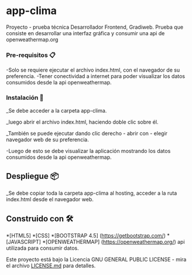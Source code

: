# app-clima
Proyecto - prueba técnica Desarrollador Frontend, Gradiweb.
Prueba que consiste en desarrollar una interfaz gráfica y consumir una api de openweathermap.org

### Pre-requisitos 📋

-Solo se requiere ejecutar el archivo index.html, con el navegador de su preferencia.
-Tener conectividad a internet para poder visualizar los datos consumidos desde la api openweathermap.

### Instalación 🔧

_Se debe acceder a la carpeta app-clima.

_luego abrir el archivo index.html, haciendo doble clic sobre él.

_También se puede ejecutar dando clic derecho - abrir con - elegir navegador web de su preferencia.

-Luego de esto se debe visualizar la aplicación mostrando los datos consumidos desde la api openweathermap.

## Despliegue 📦

_Se debe copiar toda la carpeta app-clima al hosting, acceder a la ruta index.html desde el navegador web.

## Construido con 🛠️

*[HTML5]
*[CSS]
*[BOOTSTRAP 4.5] (https://getbootstrap.com/)
*[JAVASCRIPT]
*[OPENWEATHERMAP] (https://openweathermap.org/) api utilizada para consumir datos.

Este proyecto está bajo la Licencia GNU GENERAL PUBLIC LICENSE - mira el archivo [LICENSE.md](LICENSE.md) para detalles.
